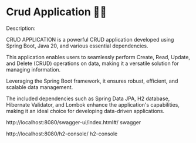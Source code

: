 # Crud Application 🧑‍💻
Description:

CRUD APPLICATION is a powerful CRUD application developed using Spring Boot, Java 20, and various essential dependencies. 

This application enables users to seamlessly perform Create, Read, Update, and Delete (CRUD) operations on data, making it a versatile solution for managing information. 

Leveraging the Spring Boot framework, it ensures robust, efficient, and scalable data management. 

The included dependencies such as Spring Data JPA, H2 database, Hibernate Validator, and Lombok enhance the application's capabilities, making it an ideal choice for developing data-driven applications.

http://localhost:8080/swagger-ui/index.html#/ 
swagger

http://localhost:8080/h2-console/
h2-console